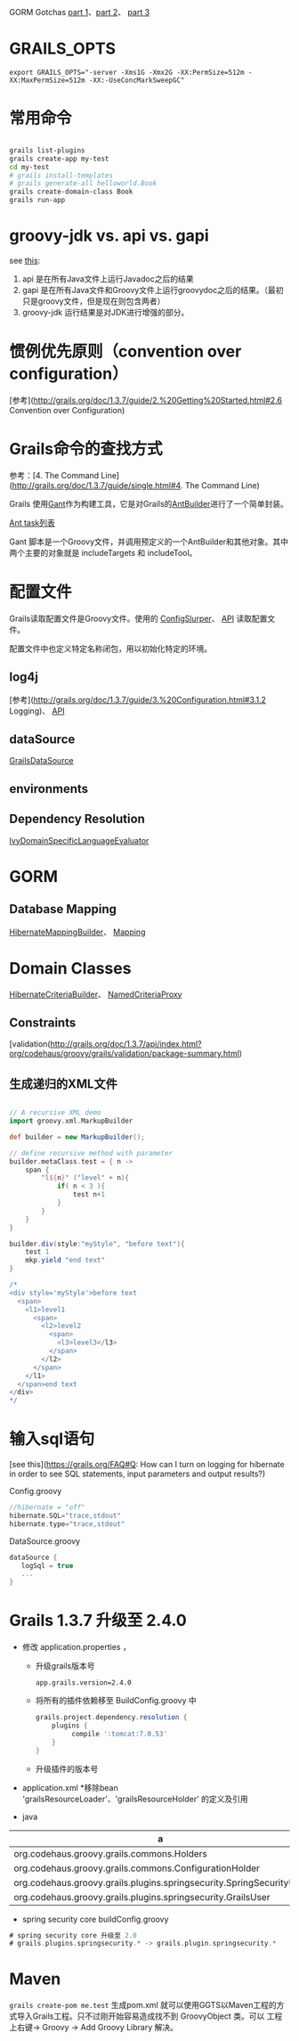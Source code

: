 GORM Gotchas [part 1](http://spring.io/blog/2010/06/23/gorm-gotchas-part-1/)、[part 2](http://spring.io/blog/2010/07/02/gorm-gotchas-part-2/)、
[part 3](http://spring.io/blog/2010/07/28/gorm-gotchas-part-3/)


# GRAILS_OPTS

```
export GRAILS_OPTS="-server -Xms1G -Xmx2G -XX:PermSize=512m -XX:MaxPermSize=512m -XX:-UseConcMarkSweepGC"
```
# 常用命令

```sh

grails list-plugins
grails create-app my-test
cd my-test
# grails install-templates
# grails generate-all helloworld.Book
grails create-domain-class Book
grails run-app
```


# groovy-jdk vs. api vs. gapi
see [this](http://stackoverflow.com/a/6525784): 

1. api 是在所有Java文件上运行Javadoc之后的结果
1. gapi 是在所有Java文件和Groovy文件上运行groovydoc之后的结果。（最初只是groovy文件，但是现在则包含两者）
1. groovy-jdk 运行结果是对JDK进行增强的部分。


# 惯例优先原则（convention over configuration）
[参考](http://grails.org/doc/1.3.7/guide/2.%20Getting%20Started.html#2.6 Convention over Configuration)


# Grails命令的查找方式
参考：[4. The Command Line](http://grails.org/doc/1.3.7/guide/single.html#4. The Command Line)

Grails 使用[Gant](http://gant.codehaus.org/)作为构建工具，它是对Grails的[AntBuilder](http://groovy.codehaus.org/api/index.html?groovy/util/AntBuilder.html)进行了一个简单封装。

[Ant task列表](http://ant.apache.org/manual/tasklist.html)

Gant 脚本是一个Groovy文件，并调用预定义的一个AntBuilder和其他对象。其中两个主要的对象就是 includeTargets 和 includeTool。

# 配置文件
Grails读取配置文件是Groovy文件。使用的 [ConfigSlurper](http://groovy.codehaus.org/ConfigSlurper)、
 [API](http://groovy.codehaus.org/gapi/index.html?groovy/util/ConfigSlurper.html) 读取配置文件。

配置文件中也定义特定名称闭包，用以初始化特定的环境。

## log4j

[参考](http://grails.org/doc/1.3.7/guide/3.%20Configuration.html#3.1.2 Logging)、
[API](http://grails.org/doc/1.3.7/api/index.html?org/codehaus/groovy/grails/plugins/logging/Log4jConfig.html)

## dataSource
[GrailsDataSource](http://grails.org/doc/1.3.7/api/index.html?org/codehaus/groovy/grails/commons/GrailsDataSource.html)

## environments

## Dependency Resolution
[IvyDomainSpecificLanguageEvaluator](http://grails.org/doc/1.3.7/api/index.html?org/codehaus/groovy/grails/resolve/IvyDomainSpecificLanguageEvaluator.html)


# GORM
## Database Mapping 
[HibernateMappingBuilder](http://grails.org/doc/1.3.7/api/index.html?org/codehaus/groovy/grails/orm/hibernate/cfg/HibernateMappingBuilder.html)、
[Mapping](http://grails.org/doc/1.3.7/api/index.html?org/codehaus/groovy/grails/orm/hibernate/cfg/Mapping.html)

# Domain Classes
[HibernateCriteriaBuilder](http://grails.org/doc/1.3.7/api/index.html?grails/orm/HibernateCriteriaBuilder.html)、
[NamedCriteriaProxy](http://grails.org/doc/1.3.7/api/index.html?org/codehaus/groovy/grails/orm/hibernate/cfg/NamedCriteriaProxy.html)


## Constraints
[validation(http://grails.org/doc/1.3.7/api/index.html?org/codehaus/groovy/grails/validation/package-summary.html)

##  生成递归的XML文件

```groovy

// A recursive XML demo
import groovy.xml.MarkupBuilder 

def builder = new MarkupBuilder();

// define recursive method with parameter
builder.metaClass.test = { n ->
    span {
        "l${n}" ("level" + n){
            if( n < 3 ){
                test n+1
            }
        }
    }
}

builder.div(style:"myStyle", "before text"){
    test 1
    mkp.yield "end text"
}

/*
<div style='myStyle'>before text
  <span>
    <l1>level1
      <span>
        <l2>level2
          <span>
            <l3>level3</l3>
          </span>
        </l2>
      </span>
    </l1>
  </span>end text
</div>
*/
```


# 输入sql语句
[see this](https://grails.org/FAQ#Q: How can I turn on logging for hibernate in order to see SQL statements, input parameters and output results?)

Config.groovy

```groovy
//hibernate = "off"
hibernate.SQL="trace,stdout"
hibernate.type="trace,stdout"
```

DataSource.groovy
```groovy
dataSource {
   logSql = true
   ...
}
```

# Grails 1.3.7 升级至 2.4.0
* 修改 application.properties ，
   * 升级grails版本号

       ```properties
       app.grails.version=2.4.0
       ``` 
    * 将所有的插件依赖移至 BuildConfig.groovy 中

       ```groovy
       grails.project.dependency.resolution {
           plugins {
                compile ':tomcat:7.0.53'
           }
       }
       ```
    * 升级插件的版本号

* application.xml
    *移除bean 'grailsResourceLoader'、'grailsResourceHolder' 的定义及引用

* java

|a|b|
|---|---|
|org.codehaus.groovy.grails.commons.Holders |grails.util.Holders|
|org.codehaus.groovy.grails.commons.ConfigurationHolder|grails.util.Holders|
|org.codehaus.groovy.grails.plugins.springsecurity.SpringSecurityUtils|grails.plugin.springsecurity.SpringSecurityUtils|
|org.codehaus.groovy.grails.plugins.springsecurity.GrailsUser|grails.plugin.springsecurity.userdetails.GrailsUser|

* spring security core
 buildConfig.groovy

```groovy
# spring security core 升级至 2.0
# grails.plugins.springsecurity.* -> grails.plugin.springsecurity.*
```



# Maven

`grails create-pom me.test` 生成pom.xml 就可以使用GGTS以Maven工程的方式导入Grails工程。只不过刚开始容易造成找不到 GroovyObject 类。可以 工程上右键-> Groovy -> Add Groovy Library 解决。


